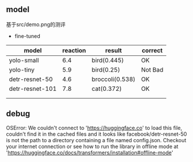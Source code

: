## model



基于src/demo.png的测评

- fine-tuned

| model           | reaction | result          | correct |
| --------------- | -------- | --------------- | ------- |
| yolo-small      | 6.4      | bird(0.445)     | OK      |
| yolo-tiny       | 5.9      | bird(0.25)      | Not Bad |
| detr-resnet-50  | 4.6      | broccoli(0.538) | OK      |
| detr-resnet-101 | 7.8      | cat(0.372)      | OK      |
|                 |          |                 |         |
|                 |          |                 |         |



## debug

OSError: We couldn't connect to 'https://huggingface.co' to load this file, couldn't find it in the cached files and it looks like facebook/detr-resnet-50 is not the path to a directory containing a file named config.json.
Checkout your internet connection or see how to run the library in offline mode at 'https://huggingface.co/docs/transformers/installation#offline-mode'